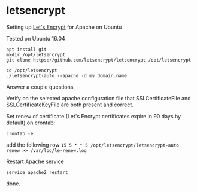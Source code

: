 # letsencrypt
Setting up [Let's Encrypt](https://letsencrypt.org/) for Apache on Ubuntu

Tested on Ubuntu 16.04

```
apt install git
mkdir /opt/letsencrypt
git clone https://github.com/letsencrypt/letsencrypt /opt/letsencrypt

cd /opt/letsencrypt
./letsencrypt-auto --apache -d my.domain.name
```
Answer a couple questions.

Verify on the selected apache configuration file that SSLCertificateFile and SSLCertificateKeyFile are both present and correct.

Set renew of certificate (Let's Encrypt certificates expire in 90 days by default) on crontab:
```
crontab -e
```
add the following row
`15 5 * * 5 /opt/letsencrypt/letsencrypt-auto renew >> /var/log/le-renew.log`

Restart Apache service
```
service apache2 restart
```
done.
